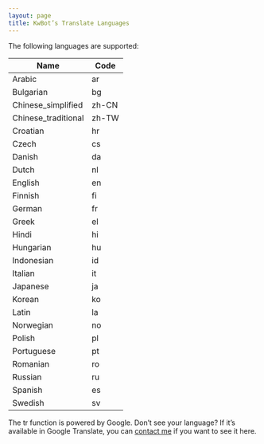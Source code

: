 ```yaml
---
layout: page
title: KwBot’s Translate Languages
---
```

The following languages are supported:

Name                | Code
--------------------|------
Arabic              | ar
Bulgarian           | bg
Chinese_simplified  | zh-CN
Chinese_traditional | zh-TW
Croatian            | hr
Czech               | cs
Danish              | da
Dutch               | nl
English             | en
Finnish             | fi
German              | fr
Greek               | el
Hindi               | hi
Hungarian           | hu
Indonesian          | id
Italian             | it
Japanese            | ja
Korean              | ko
Latin               | la
Norwegian           | no
Polish              | pl
Portuguese          | pt
Romanian            | ro
Russian             | ru
Spanish             | es
Swedish             | sv

The tr function is powered by Google. Don’t see your language? If it’s available in Google Translate, you can <a href="/contact/" title="Contact" onclick="Modalbox.show(this.href, {title: this.title, width: 600}); return false;">contact me</a> if you want to see it here.
